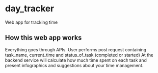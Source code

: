# day_tracker
Web app for tracking time

## How this web app works
Everything goes through APIs. User performs post request containing task_name, current_time and status_of_task (completed or started) At the backend service will calculate how much time spent on each task and present infographics and suggestions about your time management.
